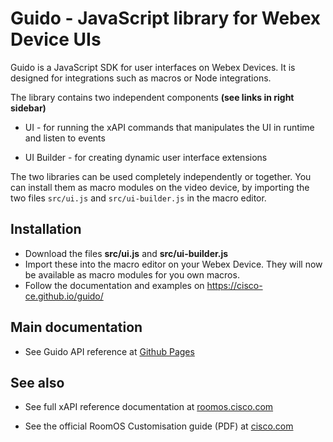 # Guido - JavaScript library for Webex Device UIs

Guido is a JavaScript SDK for user interfaces on Webex Devices. It is designed for integrations such as macros or Node integrations.

The library contains two independent components **(see links in right sidebar)**

* UI - for running the xAPI commands that manipulates the UI in runtime and listen to events

* UI Builder - for creating dynamic user interface extensions

The two libraries can be used completely independently or together. You can install them as macro modules on the video device, by importing the two files `src/ui.js` and `src/ui-builder.js` in the macro editor.

## Installation

* Download the files **src/ui.js** and **src/ui-builder.js**
* Import these into the macro editor on your Webex Device. They will now be available as macro modules for you own macros.
* Follow the documentation and examples on https://cisco-ce.github.io/guido/

## Main documentation

* See Guido API reference at [Github Pages](https://cisco-ce.github.io/guido/)

## See also

* See full xAPI reference documentation at [roomos.cisco.com](https://roomos.cisco.com/xapi)

* See the official RoomOS Customisation guide (PDF) at [cisco.com](https://www.cisco.com/c/en/us/support/collaboration-endpoints/telepresence-quick-set-series/products-installation-and-configuration-guides-list.html)